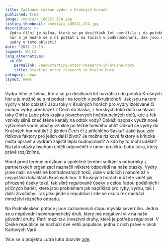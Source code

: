 ```yaml
---
title: Začínáme výzkum vyder v Krušných horách
published: true
image: /media/a_id0221_610.jpg
listing_thumbnail: /media/a_id0221_274.jpg
description: >-
  Vydra říční je šelma, která se po desítkách let navrátila i do potoků Krušných
  hor a je možné se s ní potkat i na tocích v podkrušnohoří. Jak jsou na tom
  vydry v této oblasti? 
date: '2017-11-13'
logoset: SN_CZ
lang_alternatives:
  en_GB:
    permalink: /new/starting-otter-research-in-krusne-hory
    title: Starting otter research in Krušné Hory
category: news
layout: news
---
```

Vydra říční je šelma, která se po desítkách let navrátila i do potoků Krušných hor a je možné se s ní potkat i na tocích v podkrušnohoří. Jak jsou na tom vydry v této oblasti? Jsou toky v Krušných horách pro vydry izolované či mohou vydry přecházet z Čech do Saska, z horských toků dolů na hlavní toky Ohři a Labe přes krajinu povrchových hnědouhelných dolů, kde z řek vznikly silně znečištěné kanály na odtok vody? Dokáží naopak využít nově vytvořené vodní plochy vzniklé po těžbě hnědého uhlí? Odkud se vydry do Krušných hor vrátily? Z jižních Čech či z přilehlého Saska? Jaké jsou zde rizikové faktory pro jejich další život? Je možné rizikové faktory a kritická místa upravit a vydrám zajistit lepší budoucnost? A kdo by to mohl udělat? Na tyto otázky bychom chtěli odpovědět v rámci projektu Lutra lutra, který právě rozjíždíme.

Hned první terénní průzkum a společné terénní setkání s odborníky z partnerských organizací naznačil některé odpovědi na naše otázky. Vydry jsme našli na většině kontrolovaných toků, dole v údolích i nahoře až v nejvyšších lokalitách Krušných hor. V Krušných horách můžete vidět jak přirozené úseky toků, tak silně regulované úseky s celou řadou podélných i příčných bariér, které jsou problémem jak například pro ryby, vydru, tak i další živočichy. Tak jako jinde v republice i zde se okolo řek nachází množství různého odpadu.

Na Podmileském potoce jsme zaznamenali stopu mývala severního. Jedná se o nepůvodní severoamerický druh, který má negativní vliv na naše původní druhy. Patří mezi tzv. invazivní druhy, které je potřeba regulovat. V České republice se nachází dvě větší populace, jedna z nich právě v okolí Karlových Varů.

Více se o projektu Lutra lutra dozvíte [zde](/projects/lutra-lutra.html).
